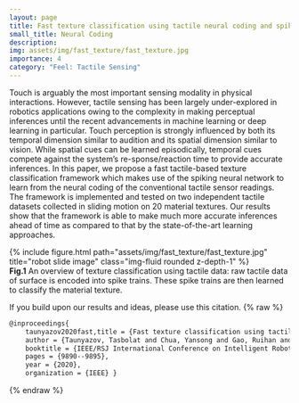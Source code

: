 ```yaml
---
layout: page
title: Fast texture classification using tactile neural coding and spiking neural network 
small_title: Neural Coding
description: 
img: assets/img/fast_texture/fast_texture.jpg
importance: 4
category: "Feel: Tactile Sensing"
---
```


Touch is arguably the most important sensing modality in physical interactions. However, tactile sensing has been largely under-explored in robotics applications owing to the complexity in making perceptual inferences until the recent advancements in machine learning or deep learning in particular. Touch perception is strongly influenced by both its temporal dimension similar to audition and its spatial dimension similar to vision. While spatial cues can be learned episodically, temporal cues compete against the system’s re-sponse/reaction time to provide accurate inferences. In this paper, we propose a fast tactile-based texture classification framework which makes use of the spiking neural network to learn from the neural coding of the conventional tactile sensor readings. The framework is implemented and tested on two independent tactile datasets collected in sliding motion on 20 material textures. Our results show that the framework is able to make much more accurate inferences ahead of time as compared to that by the state-of-the-art learning approaches.

<div class="row justify-content-sm-center">
    <div class="col-sm mt-3 mt-md-0">
        {% include figure.html path="assets/img/fast_texture/fast_texture.jpg" title="robot slide image" class="img-fluid rounded z-depth-1" %}
    </div>
</div>
<div class="caption">
    <strong>Fig.1</strong> An overview of texture classification using tactile data: raw tactile data of surface is encoded into spike trains. These spike trains are then learned to classify the material texture.
</div>

If you build upon our results and ideas, please use this citation.
{% raw %}
```html
@inproceedings{
    taunyazov2020fast,title = {Fast texture classification using tactile neural coding and spiking neural network},
    author = {Taunyazov, Tasbolat and Chua, Yansong and Gao, Ruihan and Soh, Harold and Wu, Yan},
    booktitle = {IEEE/RSJ International Conference on Intelligent Robots and Systems (IROS)},
    pages = {9890--9895},
    year = {2020},
    organization = {IEEE} }
```
{% endraw %}
